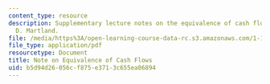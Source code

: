 ```yaml
---
content_type: resource
description: Supplementary lecture notes on the equivalence of cash flows by Carl
  D. Martland.
file: /media/https%3A/open-learning-course-data-rc.s3.amazonaws.com/1-133-masters-of-engineering-concepts-of-engineering-practice-fall-2007/b5d94d26056cf875e3713c655ea06894_equivalence.pdf
file_type: application/pdf
resourcetype: Document
title: Note on Equivalence of Cash Flows
uid: b5d94d26-056c-f875-e371-3c655ea06894
---
```

